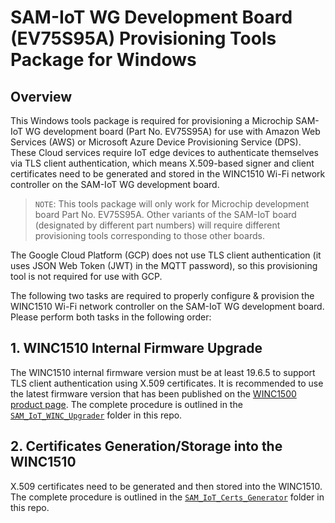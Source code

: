# SAM-IoT WG Development Board (EV75S95A) Provisioning Tools Package for Windows

## Overview

This Windows tools package is required for provisioning a Microchip SAM-IoT WG development board (Part No. EV75S95A) for use with Amazon Web Services (AWS) or Microsoft Azure Device Provisioning Service (DPS).  These Cloud services require IoT edge devices to authenticate themselves via TLS client authentication, which means X.509-based signer and client certificates need to be generated and stored in the WINC1510 Wi-Fi network controller on the SAM-IoT WG development board.

> `NOTE`: This tools package will only work for Microchip development board Part No. EV75S95A.  Other variants of the SAM-IoT board (designated by different part numbers) will require different provisioning tools corresponding to those other boards.

The Google Cloud Platform (GCP) does not use TLS client authentication (it uses JSON Web Token (JWT) in the MQTT password), so this provisioning tool is not required for use with GCP.

The following two tasks are required to properly configure & provision the WINC1510 Wi-Fi network controller on the SAM-IoT WG development board.  Please perform both tasks in the following order:

## 1. WINC1510 Internal Firmware Upgrade

The WINC1510 internal firmware version must be at least 19.6.5 to support TLS client authentication using X.509 certificates.  It is recommended to use the latest firmware version that has been published on the [WINC1500 product page](https://www.microchip.com/wwwproducts/en/ATWINC1500).  The complete procedure is outlined in the [`SAM_IoT_WINC_Upgrader`](SAM_IoT_WINC_Upgrader\README.md) folder in this repo.

## 2. Certificates Generation/Storage into the WINC1510

X.509 certificates need to be generated and then stored into the WINC1510.  The complete procedure is outlined in the [`SAM_IoT_Certs_Generator`](SAM_IoT_WINC_Certs_Generator\README.md) folder in this repo.
